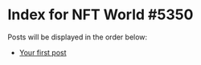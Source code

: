 # Index for NFT World #5350
Posts will be displayed in the order below:

- [Your first post](./001-first.md)

